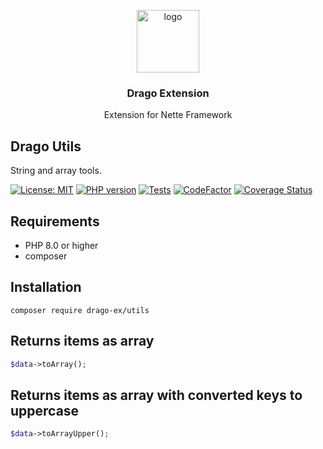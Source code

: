 <p align="center">
  <img src="https://avatars0.githubusercontent.com/u/11717487?s=400&u=40ecb522587ebbcfe67801ccb6f11497b259f84b&v=4" width="100" alt="logo">
</p>

<h3 align="center">Drago Extension</h3>
<p align="center">Extension for Nette Framework</p>

## Drago Utils
String and array tools.

[![License: MIT](https://img.shields.io/badge/License-MIT-yellow.svg)](https://raw.githubusercontent.com/drago-ex/utils/master/license.md)
[![PHP version](https://badge.fury.io/ph/drago-ex%2Futils.svg)](https://badge.fury.io/ph/drago-ex%2Fdatabase)
[![Tests](https://github.com/drago-ex/utils/actions/workflows/tests.yml/badge.svg)](https://github.com/drago-ex/utils/actions/workflows/tests.yml)
[![CodeFactor](https://www.codefactor.io/repository/github/drago-ex/utils/badge)](https://www.codefactor.io/repository/github/drago-ex/utils)
[![Coverage Status](https://coveralls.io/repos/github/drago-ex/utils/badge.svg?branch=master)](https://coveralls.io/github/drago-ex/utils?branch=master)

## Requirements
- PHP 8.0 or higher
- composer

## Installation
```
composer require drago-ex/utils
```

## Returns items as array
```php
$data->toArray();
```

## Returns items as array with converted keys to uppercase
```php
$data->toArrayUpper();
```
